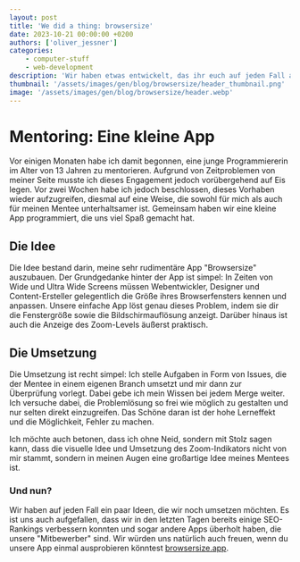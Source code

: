 ```yaml
---
layout: post
title: 'We did a thing: browsersize'
date: 2023-10-21 00:00:00 +0200
authors: ['oliver_jessner']
categories:
    - computer-stuff
    - web-development
description: 'Wir haben etwas entwickelt, das ihr euch auf jeden Fall anschauen solltet. PS: Es handelt sich um eine kleine, aber raffinierte Web-App.'
thumbnail: '/assets/images/gen/blog/browsersize/header_thumbnail.png'
image: '/assets/images/gen/blog/browsersize/header.webp'
---
```


# Mentoring: Eine kleine App

Vor einigen Monaten habe ich damit begonnen, eine junge Programmiererin im Alter von 13 Jahren zu mentorieren. Aufgrund von Zeitproblemen von meiner Seite musste ich dieses Engagement jedoch vorübergehend auf Eis legen. Vor zwei Wochen habe ich jedoch beschlossen, dieses Vorhaben wieder aufzugreifen, diesmal auf eine Weise, die sowohl für mich als auch für meinen Mentee unterhaltsamer ist. Gemeinsam haben wir eine kleine App programmiert, die uns viel Spaß gemacht hat.

## Die Idee

Die Idee bestand darin, meine sehr rudimentäre App "Browsersize" auszubauen. Der Grundgedanke hinter der App ist simpel: In Zeiten von Wide und Ultra Wide Screens müssen Webentwickler, Designer und Content-Ersteller gelegentlich die Größe ihres Browserfensters kennen und anpassen. Unsere einfache App löst genau dieses Problem, indem sie dir die Fenstergröße sowie die Bildschirmauflösung anzeigt. Darüber hinaus ist auch die Anzeige des Zoom-Levels äußerst praktisch.

## Die Umsetzung

Die Umsetzung ist recht simpel: Ich stelle Aufgaben in Form von Issues, die der Mentee in einem eigenen Branch umsetzt und mir dann zur Überprüfung vorlegt. Dabei gebe ich mein Wissen bei jedem Merge weiter. Ich versuche dabei, die Problemlösung so frei wie möglich zu gestalten und nur selten direkt einzugreifen. Das Schöne daran ist der hohe Lerneffekt und die Möglichkeit, Fehler zu machen.

Ich möchte auch betonen, dass ich ohne Neid, sondern mit Stolz sagen kann, dass die visuelle Idee und Umsetzung des Zoom-Indikators nicht von mir stammt, sondern in meinen Augen eine großartige Idee meines Mentees ist.

### Und nun?

Wir haben auf jeden Fall ein paar Ideen, die wir noch umsetzen möchten. Es ist uns auch aufgefallen, dass wir in den letzten Tagen bereits einige SEO-Rankings verbessern konnten und sogar andere Apps überholt haben, die unsere "Mitbewerber" sind. Wir würden uns natürlich auch freuen, wenn du unsere App einmal ausprobieren könntest [browsersize.app](https://browsersize.app).
